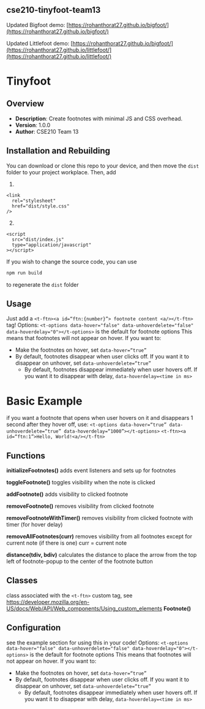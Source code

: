 ## cse210-tinyfoot-team13
Updated Bigfoot demo: [https://rohanthorat27.github.io/bigfoot/](https://rohanthorat27.github.io/bigfoot/)

Updated Littlefoot demo: [https://rohanthorat27.github.io/bigfoot/](https://rohanthorat27.github.io/littlefoot/](https://rohanthorat27.github.io/littlefoot/)
# Tinyfoot

## Overview
- **Description**: Create footnotes with minimal JS and CSS overhead.
- **Version**: 1.0.0
- **Author**: CSE210 Team 13

## Installation and Rebuilding
You can download or clone this repo to your device, and then move the ```dist``` folder to your project workplace. Then, add 

1. 
```
<link
  rel="stylesheet"
  href="dist/style.css"
/>
```
2.
```
<script
  src="dist/index.js"
  type="application/javascript"
></script>
```
If you wish to change the source code, you can use
```bash
npm run build
```
to regenerate the ```dist``` folder

## Usage
Just add a ```<t-ftn><a id=“ftn:{number}”> footnote content <a/></t-ftn>``` tag!
Options: 
```<t-options data-hover="false" data-unhoverdelete="false" data-hoverdelay="0"></t-options>``` is the default for footnote options
This means that footnotes will not appear on hover. If you want to:
- Make the footnotes on hover, set ```data-hover=“true”```
- By default, footnotes disappear when user clicks off. If you want it to disappear on unhover, set ```data-unhoverdelete=“true”```
    - By default, footnotes disappear immediately when user hovers off. If you want it to disappear with delay, ```data-hoverdelay=<time in ms>```
# Basic Example
if you want a footnote that opens when user hovers on it and disappears 1 second after they hover off, use:
```<t-options data-hover=“true” data-unhoverdelete=“true” data-hoverdelay=“1000”></t-options>```
```<t-ftn><a id=“ftn:1”>Hello, World!<a/></t-ftn>```

## Functions
**initializeFootnotes()**
adds event listeners and sets up for footnotes

**toggleFootnote()**
toggles visibility when the note is clicked

**addFootnote()**
adds visibility to clicked footnote

**removeFootnote()**
removes visibility from clicked footnote

**removeFootnoteWithTimer()**
removes visibility from clicked footnote with timer (for hover delay)

**removeAllFootnotes(curr)**
removes visibility from all footnotes except for current note (if there is one)
curr = current note

**distance(tdiv, bdiv)**
calculates the distance to place the arrow from the top left of footnote-popup to the center of the footnote button

## Classes

class associated with the ```<t-ftn>``` custom tag, see https://developer.mozilla.org/en-US/docs/Web/API/Web_components/Using_custom_elements
**Footnote()**

## Configuration
see the example section for using this in your code!
Options: 
```<t-options data-hover="false" data-unhoverdelete="false" data-hoverdelay="0"></t-options>``` is the default for footnote options
This means that footnotes will not appear on hover. If you want to:
- Make the footnotes on hover, set ```data-hover=“true”```
- By default, footnotes disappear when user clicks off. If you want it to disappear on unhover, set ```data-unhoverdelete=“true”```
    - By default, footnotes disappear immediately when user hovers off. If you want it to disappear with delay, ```data-hoverdelay=<time in ms>```

